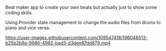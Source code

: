 Beat maker app to create your own beats but actually just to show some coding skills.

Using Provider state management to change the audio files from drums to piano and vice versa.

https://user-images.githubusercontent.com/109547418/196048513-b25b2b9a-9986-4982-bad3-d3dee87dd879.mp4
